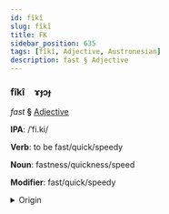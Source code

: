 ```yaml
---
id: fîkî
slug: fîkî
title: FK
sidebar_position: 635
tags: [fîkî, Adjective, Austronesian]
description: fast § Adjective
---
```


### fîkî&emsp;<span kind="abugida">ɤɟɔɟ</span>

*fast* **§** [Adjective](../../tags/Adjective)

**IPA**: /ˈfi.ki/

**Verb**: to be fast/quick/speedy

**Noun**: fastness/quickness/speed

**Modifier**: fast/quick/speedy

<details>
    <summary>Origin</summary>
    Hawaiian wiki [ˈviki]<br/>
    <em>Austronesian Language Family</em>
</details>